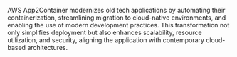 AWS App2Container modernizes old tech applications by automating their containerization, streamlining migration to cloud-native environments, and enabling the use of modern development practices. This transformation not only simplifies deployment but also enhances scalability, resource utilization, and security, aligning the application with contemporary cloud-based architectures.

